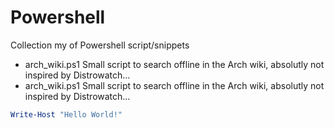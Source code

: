 # Powershell

Collection my of Powershell script/snippets

- arch_wiki.ps1 Small script to search offline in the Arch wiki, absolutly not inspired by Distrowatch...
- arch_wiki.ps1 Small script to search offline in the Arch wiki, absolutly not inspired by Distrowatch...

``` Powershell
Write-Host "Hello World!"
```
